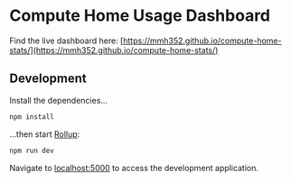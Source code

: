 # Compute Home Usage Dashboard

Find the live dashboard here: [https://mmh352.github.io/compute-home-stats/](https://mmh352.github.io/compute-home-stats/)

## Development
Install the dependencies...

```bash
npm install
```

...then start [Rollup](https://rollupjs.org):

```bash
npm run dev
```

Navigate to [localhost:5000](http://localhost:5000) to access the development application.
